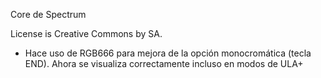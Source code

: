 Core de Spectrum

License is Creative Commons by SA.

* Hace uso de RGB666 para mejora de la opción monocromática (tecla END). Ahora se visualiza correctamente incluso en modos de ULA+
